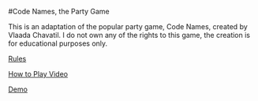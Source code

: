 #Code Names, the Party Game

This is an adaptation of the popular party game, Code Names, created by Vlaada Chavatil.  I do not own any of the rights to this game, the creation is for educational purposes only.  

[Rules](http://czechgames.com/files/rules/codenames-rules-en.pdf)

[How to Play Video](https://www.youtube.com/watch?v=BqELMajPsKc)

[Demo](https://dl.dropboxusercontent.com/u/47754269/CodeNames/index.html)


